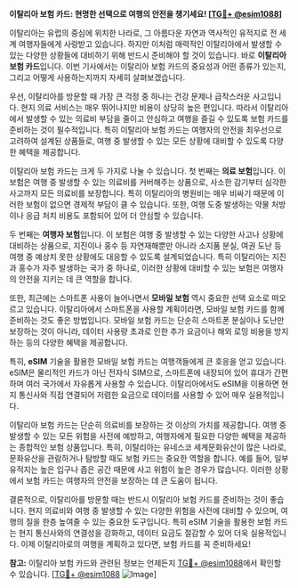**이탈리아 보험 카드: 현명한 선택으로 여행의 안전을 챙기세요! [[TG💪+ @esim1088](https://t.me/s/esim1088)]**

이탈리아는 유럽의 중심에 위치한 나라로, 그 아름다운 자연과 역사적인 유적지로 전 세계 여행자들에게 사랑받고 있습니다. 하지만 이처럼 매력적인 이탈리아에서 발생할 수 있는 다양한 상황들에 대비하기 위해 반드시 준비해야 할 것이 있습니다. 바로 **이탈리아 보험 카드**입니다. 이번 기사에서는 이탈리아 보험 카드의 중요성과 어떤 종류가 있는지, 그리고 어떻게 사용하는지까지 자세히 살펴보겠습니다.

우선, 이탈리아를 방문할 때 가장 큰 걱정 중 하나는 건강 문제나 급작스러운 사고입니다. 현지 의료 서비스는 매우 뛰어나지만 비용이 상당히 높은 편입니다. 따라서 이탈리아에서 발생할 수 있는 의료비 부담을 줄이고 안심하고 여행을 즐길 수 있도록 보험 카드를 준비하는 것이 필수적입니다. 특히 이탈리아 보험 카드는 여행자의 안전을 최우선으로 고려하여 설계된 상품들로, 여행 중 발생할 수 있는 모든 상황에 대비할 수 있도록 다양한 혜택을 제공합니다.

이탈리아 보험 카드는 크게 두 가지로 나눌 수 있습니다. 첫 번째는 **의료 보험**입니다. 이 보험은 여행 중 발생할 수 있는 의료비를 커버해주는 상품으로, 사소한 감기부터 심각한 사고까지 모든 의료비를 보장합니다. 특히 이탈리아의 병원비는 매우 비싸기 때문에 이러한 보험이 없으면 경제적 부담이 클 수 있습니다. 또한, 여행 도중 발생하는 약물 처방이나 응급 처치 비용도 포함되어 있어 더 안심할 수 있습니다.

두 번째는 **여행자 보험**입니다. 이 보험은 여행 중 발생할 수 있는 다양한 사고나 상황에 대비하는 상품으로, 지진이나 홍수 등 자연재해뿐만 아니라 소지품 분실, 여권 도난 등 여행 중 예상치 못한 상황에도 대응할 수 있도록 설계되었습니다. 특히 이탈리아는 지진과 홍수가 자주 발생하는 국가 중 하나로, 이러한 상황에 대비할 수 있는 보험은 여행자의 안전을 지키는 데 큰 역할을 합니다.

또한, 최근에는 스마트폰 사용이 늘어나면서 **모바일 보험** 역시 중요한 선택 요소로 떠오르고 있습니다. 이탈리아에서 스마트폰을 사용할 계획이라면, 모바일 보험 카드를 함께 준비하는 것도 좋은 방법입니다. 모바일 보험 카드는 단순히 스마트폰 분실이나 도난만 보장하는 것이 아니라, 데이터 사용량 초과로 인한 추가 요금이나 해외 로밍 비용을 방지하는 등의 다양한 혜택을 제공합니다.

특히, **eSIM** 기술을 활용한 모바일 보험 카드는 여행객들에게 큰 호응을 얻고 있습니다. eSIM은 물리적인 카드가 아닌 전자식 SIM으로, 스마트폰에 내장되어 있어 휴대가 간편하며 여러 국가에서 자유롭게 사용할 수 있습니다. 이탈리아에서도 eSIM을 이용하면 현지 통신사와 직접 연결되어 저렴한 요금으로 데이터를 사용할 수 있어 매우 실용적입니다.

이탈리아 보험 카드는 단순히 의료비를 보장하는 것 이상의 가치를 제공합니다. 여행 중 발생할 수 있는 모든 위험을 사전에 예방하고, 여행자에게 필요한 다양한 혜택을 제공하는 종합적인 보험 상품입니다. 특히, 이탈리아는 유네스코 세계문화유산이 많은 나라로, 문화유산을 관람하거나 탐방할 때도 보험 카드는 중요한 역할을 합니다. 예를 들어, 일부 유적지는 높은 입구나 좁은 공간 때문에 사고 위험이 높은 경우가 많습니다. 이러한 상황에서 보험 카드는 여행자의 안전을 보장하는 데 큰 도움이 됩니다.

결론적으로, 이탈리아를 방문할 때는 반드시 이탈리아 보험 카드를 준비하는 것이 좋습니다. 현지 의료비와 여행 중 발생할 수 있는 다양한 위험을 사전에 대비할 수 있으며, 여행의 질을 한층 높여줄 수 있는 중요한 도구입니다. 특히 eSIM 기술을 활용한 보험 카드는 현지 통신사와의 연결성을 강화하고, 데이터 요금도 절감할 수 있어 더욱 실용적입니다. 이제 이탈리아로의 여행을 계획하고 있다면, 보험 카드를 꼭 준비하세요!

**참고:** 이탈리아 보험 카드와 관련된 정보는 언제든지 [TG💪+ @esim1088](https://t.me/s/esim1088)에서 확인할 수 있습니다. [[TG💪+ @esim1088](https://t.me/s/esim1088) ![Image](https://i.postimg.cc/Y0z9fWf4/image.png)]
